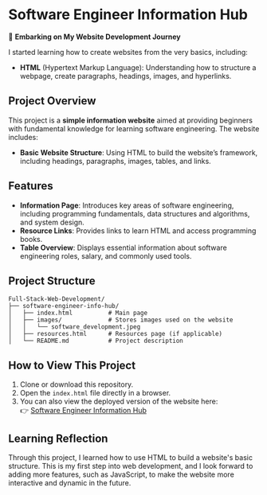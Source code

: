 # Software Engineer Information Hub

🚀 **Embarking on My Website Development Journey**

I started learning how to create websites from the very basics, including:

- **HTML** (Hypertext Markup Language): Understanding how to structure a webpage, create paragraphs, headings, images, and hyperlinks.

## Project Overview

This project is a **simple information website** aimed at providing beginners with fundamental knowledge for learning software engineering. The website includes:

- **Basic Website Structure**: Using HTML to build the website’s framework, including headings, paragraphs, images, tables, and links.

## Features

- **Information Page**: Introduces key areas of software engineering, including programming fundamentals, data structures and algorithms, and system design.
- **Resource Links**: Provides links to learn HTML and access programming books.
- **Table Overview**: Displays essential information about software engineering roles, salary, and commonly used tools.

## Project Structure

```plaintext
Full-Stack-Web-Development/
├── software-engineer-info-hub/
│   ├── index.html          # Main page
│   ├── images/             # Stores images used on the website
│   │   └── software_development.jpeg
│   ├── resources.html      # Resources page (if applicable)
│   └── README.md           # Project description
```

## How to View This Project

1. Clone or download this repository.
2. Open the `index.html` file directly in a browser.
3. You can also view the deployed version of the website here:  
👉 [Software Engineer Information Hub](URL_TO_DEPLOYED_VERSION)

## Learning Reflection

Through this project, I learned how to use HTML to build a website's basic structure. This is my first step into web development, and I look forward to adding more features, such as JavaScript, to make the website more interactive and dynamic in the future.

